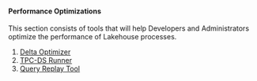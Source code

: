 #### Performance Optimizations

This section consists of tools that will help Developers and Administrators optimize the performance of Lakehouse processes.


1. [Delta Optimizer](https://github.com/AbePabbathi/lakehouse-tacklebox/tree/main/30-performance/delta-optimizer)
2. [TPC-DS Runner](https://github.com/AbePabbathi/lakehouse-tacklebox/tree/main/30-performance/TPC-DS%20Runner)
3. [Query Replay Tool](https://github.com/AbePabbathi/lakehouse-tacklebox/tree/main/30-performance/dbsql-query-replay-tool)